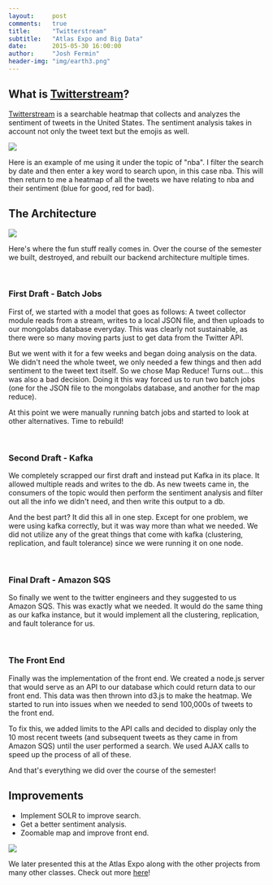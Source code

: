 ```yaml
---
layout:     post
comments: 	true
title:      "Twitterstream"
subtitle:   "Atlas Expo and Big Data"
date:       2015-05-30 16:00:00
author:     "Josh Fermin"
header-img: "img/earth3.png"
---
```


<h2 class="section-heading">What is <a href="https://github.com/CUBigDataClass/tweetstream">Twitterstream</a>?</h2>

<p><a href="https://github.com/CUBigDataClass/tweetstream">Twitterstream</a> is a searchable heatmap that collects and analyzes the sentiment of tweets in the United States. The sentiment analysis takes in account not only the tweet text but the emojis as well. </p>

<a href="{{ site.baseurl }}/img/blog/twittermap.gif">
    <img src="{{ site.baseurl }}/img/blog/twittermap.gif">
</a>

<p>Here is an example of me using it under the topic of "nba". I filter the search by date and then enter a key word to search upon, in this case nba. This will then return to me a heatmap of all the tweets we have relating to nba and their sentiment (blue for good, red for bad).</p>

<h2 class="section-heading">The Architecture</h2>
<a href="{{ site.baseurl }}/img/blog/twitterstreamArchitecture.png">
    <img src="{{ site.baseurl }}/img/blog/twitterstreamArchitecture.png">
</a>
<p>
Here's where the fun stuff really comes in. Over the course of the semester we built, destroyed, and rebuilt our backend architecture multiple times.
</p>
<br> 

<h3>First Draft - Batch Jobs</h3>
<p>
First of, we started with a model that goes as follows: A tweet collector module reads from a stream, writes to a local JSON file, and then uploads to our mongolabs database everyday. This was clearly not sustainable, as there were so many moving parts just to get data from the Twitter API. 
</p>
<p>
But we went with it for a few weeks and began doing analysis on the data. We didn't need the whole tweet, we only needed a few things and then add sentiment to the tweet text itself. So we chose Map Reduce! Turns out... this was also a bad decision. Doing it this way forced us to run two batch jobs (one for the JSON file to the mongolabs database, and another for the map reduce). 
<p>
At this point we were manually running batch jobs and started to look at other alternatives. Time to rebuild!
</p>
<br> 

<h3>Second Draft - Kafka</h3>
<p>
We completely scrapped our first draft and instead put Kafka in its place. It allowed multiple reads and writes to the db. As new tweets came in, the consumers of the topic would then perform the sentiment analysis and filter out all the info we didn't need, and then write this output to a db. 
</p>
<p>
And the best part? It did this all in one step. Except for one problem, we were using kafka correctly, but it was way more than what we needed. We did not utilize any of the great things that come with kafka (clustering, replication, and fault tolerance) since we were running it on one node.
</p>
<br> 

<h3>Final Draft - Amazon SQS</h3>
<p>
So finally we went to the twitter engineers and they suggested to us Amazon SQS. This was exactly what we needed. It would do the same thing as our kafka instance, but it would implement all the clustering, replication, and fault tolerance for us.
</p>
<br> 

<h3>The Front End</h3>
<p>
Finally was the implementation of the front end. We created a node.js server that would serve as an API to our database which could return data to our front end. This data was then thrown into d3.js to make the heatmap. We started to run into issues when we needed to send 100,000s of tweets to the front end. 
</p>
<p>
To fix this, we added limits to the API calls and decided to display only the 10 most recent tweets (and subsequent tweets as they came in from Amazon SQS) until the user performed a search. We used AJAX calls to speed up the process of all of these.
</p>
<p>
And that's everything we did over the course of the semester!
</p>


<h2 class="section-heading">Improvements</h2>
<p>
	<ul>
		<li>Implement SOLR to improve search.</li>
		<li>Get a better sentiment analysis.</li>
		<li>Zoomable map and improve front end.</li>
	</ul>	
</p>

<!-- <h2 class="section-heading">The Team</h2> -->

<img src="http://atlas.colorado.edu/wp-content/uploads/2015/04/Expo_800w_web_4-14-15_5.jpg">
<p>We later presented this at the Atlas Expo along with the other projects from many other classes. Check out more <a href="http://atlas.colorado.edu/atlas-technology-expo-spring-2015/">here</a>!</p>

